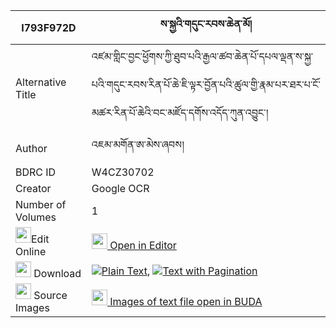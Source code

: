 |I793F972D|ས་སྐྱའི་གདུང་རབས་ཆེན་མོ། 
| --- | --- 
|Alternative Title |འཛམ་གླིང་བྱང་ཕྱོགས་ཀྱི་ཐུབ་པའི་རྒྱལ་ཚབ་ཆེན་པོ་དཔལ་ལྡན་ས་སྐྱ་པའི་གདུང་རབས་རིན་པོ་ཆེ་ཇི་ལྟར་བྱོན་པའི་ཚུལ་གྱི་རྣམ་པར་ཐར་པ་ངོ་མཚར་རིན་པོ་ཆེའི་བང་མཛོད་དགོས་འདོད་ཀུན་འབྱུང་།
|Author| འཇམ་མགོན་ཨ་མེས་ཞབས།
|BDRC ID | W4CZ30702
|Creator | Google OCR
|Number of Volumes| 1
|<img width="25" src="https://img.icons8.com/color/25/000000/edit-property.png">Edit Online| [<img width="25" src="https://avatars.githubusercontent.com/u/45091458?s=200&v=4"> Open in Editor](http://editor.openpecha.org/I793F972D)
|<img width="25" src="https://img.icons8.com/fluent/48/000000/download-2.png"/>  Download | [![](https://img.icons8.com/color/20/000000/txt.png)Plain Text](https://github.com/Openpecha/I793F972D/releases/download/v2/sakya_i_dungrab_chen_mo_plain_I793F972D.zip), [![](https://img.icons8.com/color/20/000000/txt.png)Text with Pagination](https://github.com/Openpecha/I793F972D/releases/download/v2/sakya_i_dungrab_chen_mo_pages_I793F972D.zip)
|<img width="25" src="https://img.icons8.com/plasticine/100/000000/pictures-folder.png"/>  Source Images | [<img width="25" src="https://library.bdrc.io/icons/BUDA-small.svg"> Images of text file open in BUDA](https://library.bdrc.io/show/bdr:W4CZ30702)